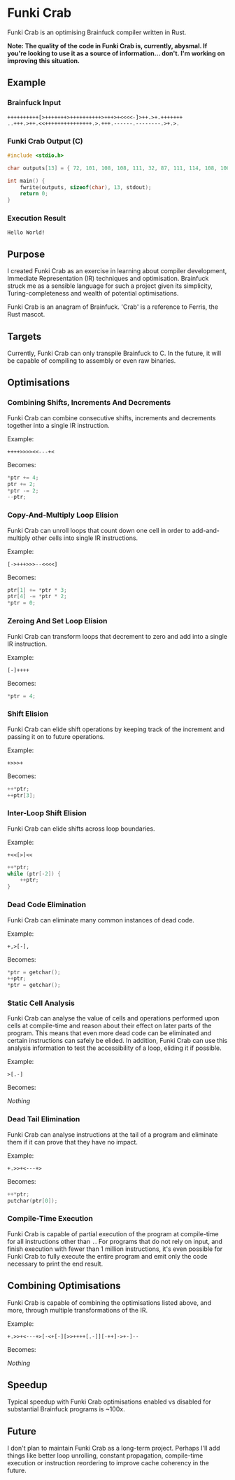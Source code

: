 # Funki Crab

Funki Crab is an optimising Brainfuck compiler written in Rust.

**Note: The quality of the code in Funki Crab is, currently, abysmal. If you're looking to use it as a source of information... don't. I'm working on improving this situation.**

## Example

### Brainfuck Input

```bf
++++++++++[>+++++++>++++++++++>+++>+<<<<-]>++.>+.+++++++
..+++.>++.<<+++++++++++++++.>.+++.------.--------.>+.>.
```
### Funki Crab Output (C)

```c
#include <stdio.h>

char outputs[13] = { 72, 101, 108, 108, 111, 32, 87, 111, 114, 108, 100, 33, 10 };

int main() {
    fwrite(outputs, sizeof(char), 13, stdout);
	return 0;
}
```

### Execution Result

```
Hello World!
```

## Purpose

I created Funki Crab as an exercise in learning about compiler development, Immediate Representation (IR) techniques and optimisation. Brainfuck struck me as a
sensible language for such a project given its simplicity, Turing-completeness and wealth of potential optimisations.

Funki Crab is an anagram of Brainfuck. 'Crab' is a reference to Ferris, the Rust mascot.

## Targets

Currently, Funki Crab can only transpile Brainfuck to C. In the future, it will be capable of compiling to assembly or even raw binaries.

## Optimisations

### Combining Shifts, Increments And Decrements

Funki Crab can combine consecutive shifts, increments and decrements together into a single IR instruction.

Example:

`++++>>>><<---+<`

Becomes:

```c
*ptr += 4;
ptr += 2;
*ptr -= 2;
--ptr;
```

### Copy-And-Multiply Loop Elision

Funki Crab can unroll loops that count down one cell in order to add-and-multiply other cells into single IR instructions.

Example:

`[->+++>>>--<<<<]`

Becomes:

```c
ptr[1] += *ptr * 3;
ptr[4] -= *ptr * 2;
*ptr = 0;
```

### Zeroing And Set Loop Elision

Funki Crab can transform loops that decrement to zero and add into a single IR instruction.

Example:

`[-]++++`

Becomes:

```c
*ptr = 4;
```

### Shift Elision

Funki Crab can elide shift operations by keeping track of the increment and passing it on to future operations.

Example:

`+>>>+`

Becomes:

```c
++*ptr;
++ptr[3];
```

### Inter-Loop Shift Elision

Funki Crab can elide shifts across loop boundaries.

Example:

`+<<[>]<<`

```c
++*ptr;
while (ptr[-2]) {
	++ptr;
}
```

### Dead Code Elimination

Funki Crab can eliminate many common instances of dead code.

Example:

`+,>[-],`

Becomes:

```c
*ptr = getchar();
++ptr;
*ptr = getchar();
```

### Static Cell Analysis

Funki Crab can analyse the value of cells and operations performed upon cells at compile-time and reason about their effect on later parts of the program.
This means that even more dead code can be eliminated and certain instructions can safely be elided. In addition, Funki Crab can use this analysis information to
test the accessibility of a loop, eliding it if possible.

Example:

`>[.-]`

Becomes:

*Nothing*

### Dead Tail Elimination

Funki Crab can analyse instructions at the tail of a program and eliminate them if it can prove that they have no impact.

Example:

`+.>>+<---+>`

Becomes:

```c
++*ptr;
putchar(ptr[0]);
```

### Compile-Time Execution

Funki Crab is capable of partial execution of the program at compile-time for all instructions other than `.`. For programs that do not rely on input, and finish
execution with fewer than 1 million instructions, it's even possible for Funki Crab to fully execute the entire program and emit only the code necessary to print
the end result.

## Combining Optimisations

Funki Crab is capable of combining the optimisations listed above, and more, through multiple transformations of the IR.

Example:

`+.>>+<---+>[-<+[-][>>++++[.-]][-++]->+-]--`

Becomes:

*Nothing*

## Speedup

Typical speedup with Funki Crab optimisations enabled vs disabled for substantial Brainfuck programs is ~100x.

## Future

I don't plan to maintain Funki Crab as a long-term project. Perhaps I'll add things like better loop unrolling, constant propagation, compile-time execution or
instruction reordering to improve cache coherency in the future.
